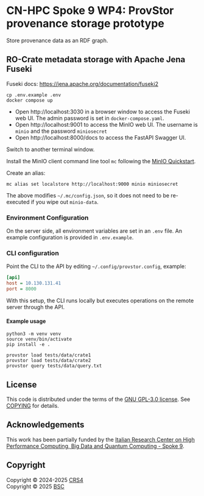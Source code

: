# CN-HPC Spoke 9 WP4: ProvStor provenance storage prototype

Store provenance data as an RDF graph.


## RO-Crate metadata storage with Apache Jena Fuseki

Fuseki docs: https://jena.apache.org/documentation/fuseki2


```
cp .env.example .env
docker compose up
```

* Open http://localhost:3030 in a browser window to access the Fuseki web UI. The admin password is set in `docker-compose.yaml`.
* Open http://localhost:9001 to access the MinIO web UI. The username is `minio` and the password `miniosecret`
* Open http://localhost:8000/docs to access the FastAPI Swagger UI.

Switch to another terminal window.

Install the MinIO client command line tool `mc` following the [MinIO Quickstart](https://min.io/docs/minio/linux/reference/minio-mc.html#quickstart).

Create an alias:

```
mc alias set localstore http://localhost:9000 minio miniosecret
```

The above modifies `~/.mc/config.json`, so it does not need to be re-executed if you wipe out `minio-data`.


### Environment Configuration

On the server side, all environment variables are set in an `.env` file.
An example configuration is provided in `.env.example`.


### CLI configuration

Point the CLI to the API by editing `~/.config/provstor.config`, example:

```ini
[api]
host = 10.130.131.41
port = 8000
```

With this setup, the CLI runs locally but executes operations on the remote server through the API.


#### Example usage
```
python3 -m venv venv
source venv/bin/activate
pip install -e .

provstor load tests/data/crate1
provstor load tests/data/crate2
provstor query tests/data/query.txt
```

## License

This code is distributed under the terms of the [GNU GPL-3.0 license](https://opensource.org/license/GPL-3.0).  See [COPYING](./COPYING) for details.


## Acknowledgements

This work has been partially funded by the [Italian Research Center on High Performance Computing, Big Data and Quantum Computing - Spoke
9](https://www.supercomputing-icsc.it/en/spoke-9-digital-society-smart-cities-en/).

## Copyright

Copyright © 2024-2025 [CRS4](https://www.crs4.it/) \
Copyright © 2025 [BSC](https://www.bsc.es/)